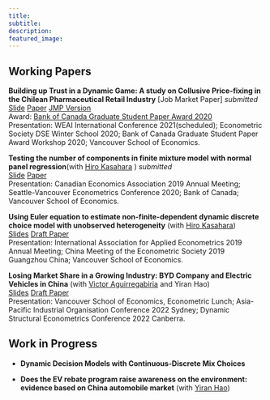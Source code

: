 ```yaml
---
title: 
subtitle: 
description: 
featured_image: 
---
```


<!-- ![](/images/demo/demo-landscape.jpg) -->


## Working Papers

**Building up Trust in a Dynamic Game: A study on Collusive Price-fixing in the Chilean Pharmaceutical Retail Industry**  [Job Market Paper]  *submitted*
[Slide](/files/CollusionSeminar.pdf)
[Paper](https://papers.ssrn.com/sol3/papers.cfm?abstract_id=4318280)
[JMP Version](/files/CollusionDynamic.pdf)  
    Award: [Bank of Canada Graduate Student Paper Award 2020](https://economics.ubc.ca/news/2020/vse-phd-students-paper-wins-top-prize-from-bank-of-canada/#.X5L9TYj0n-g)  
    Presentation: WEAI International Conference 2021(scheduled); Econometric Society DSE Winter School 2020; Bank of Canada Graduate Student Paper Award Workshop 2020; 
    Vancouver School of Economics.

**Testing the number of components in finite mixture model with normal panel regression**(with [Hiro Kasahara](https://economics.ubc.ca/faculty-and-staff/hiro-kasahara/) ) *submitted*    
[Slide](/files/IAAE_2019.pdf)
[Paper](https://arxiv.org/abs/2210.02824)  
Presentation: Canadian Economics Association 2019 Annual Meeting; Seattle-Vancouver Econometrics Conference 2020; Bank of Canada; Vancouver School of Economics.


**Using Euler equation to estimate non-finite-dependent dynamic discrete choice model with unobserved heterogeneity** (with [Hiro Kasahara](https://economics.ubc.ca/faculty-and-staff/hiro-kasahara/))   
[Slides](/files/DDC_CEA2019.pdf) [Draft Paper](/files/DDCMain.pdf)  
Presentation: International Association for Applied Econometrics 2019 Annual Meeting; 
China Meeting of the Econometric Society 2019 Guangzhou China;
Vancouver School of Economics.



**Losing Market Share in a Growing Industry: BYD Company and Electric Vehicles in China** (with [Victor Aguirregabiria](https://sites.google.com/view/victoraguirregabiriaswebsite/home) and Yiran Hao)  
[Slides](/files/EV_Presentation.pdf) [Draft Paper](http://www.google.com/url?q=http%3A%2F%2Faguirregabiria.net%2Fwpapers%2Fbyd_ev_14042022.pdf&sa=D&sntz=1&usg=AOvVaw2QBMzYE2Kt-BvnZ9SlMko9)  
Presentation: Vancouver School of Economics, Econometric Lunch;  Asia-Pacific Industrial Organisation Conference 2022 Sydney;  Dynamic Structural Econometrics Conference 2022 Canberra.


## Work in Progress

- **Dynamic Decision Models with Continuous-Discrete Mix Choices**

<!-- {% capture details %}
In dynamic decision problems, agents can make both discrete and continuous choices at the same time. 
The existence of both types of choices is natural under some circumstances. For example, empirical industrial organization literature examines firms' entry and investment decisions. 
The decision of entry is discrete, and the decision of investment is continuous.  \citet{Blevins2010} provides identification results of the class of dynamic discrete-and-continuous-choice models. We show the discrete-and-continuous model is equivalent to the agents' making decisions that map every possible state to an outcome simultaneously.  With the property, the agent's future value can be represented as the discounted payoff from repeatedly taking an arbitrary action.  The estimation technique is the first to account for the Dynamic decision models with discrete-continuous-mix choices.
{% endcapture %}
{% capture summary %}<span style="text-decoration: underline">**Abstract**</span>{% endcapture %}{% include details.html %} -->

<!-- <br /> -->

- **Does the EV rebate program raise awareness on the environment: evidence based on China automobile market** (with [Yiran Hao](https://www.economics.utoronto.ca/index.php/index/person/person/faculty/1895))

<!-- {% capture details %}
This project uses administrative vehicle registration data from one of China's major cities to identify consumers' preference over household vehicles' gas-efficient attributes over time. 
We propose to evaluate the long-run effect of electric vehicles(EV) adoption policy on the consumer's preference using administrative data from one major city in China. The data contains registration, transfer and disposal record from January 2010 to the present. The administrative data include the Vehicle Identification Number(VIN) of the registered vehicle, the household district information, the gender, and the consumer's date of birth.
The identification relies on the relative preference of high displacement vehicles and low displacement vehicles. 
The Chinese tax structure creates a discontinuity in demand for the displacement attribute. The Chinese government imposes a 7.5 % consumption tax for a vehicle with engine displacement below 1.6 litres and a 10 % tax for those above 1.6 litres.
The level of the difference between vehicle above 1.6-litre displacement compared to those below 1.6 litres conditional on rebate program for electric cars over time can explain whether the consumers' preference for environmentally friendly cars has changed.
{% endcapture %}
{% capture summary %}<span style="text-decoration: underline">**Abstract**</span>{% endcapture %}{% include details.html %} -->


